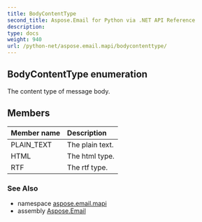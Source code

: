 ```yaml
---
title: BodyContentType
second_title: Aspose.Email for Python via .NET API Reference
description: 
type: docs
weight: 940
url: /python-net/aspose.email.mapi/bodycontenttype/
---
```


## BodyContentType enumeration

The content type of message body.

## Members
| Member name | Description |
| :- | :- |
|PLAIN_TEXT|The plain text.|
|HTML|The html type.|
|RTF|The rtf type.|

### See Also

* namespace [aspose.email.mapi](/email/python-net/aspose.email.mapi/)
* assembly [Aspose.Email](/email/python-net/)

